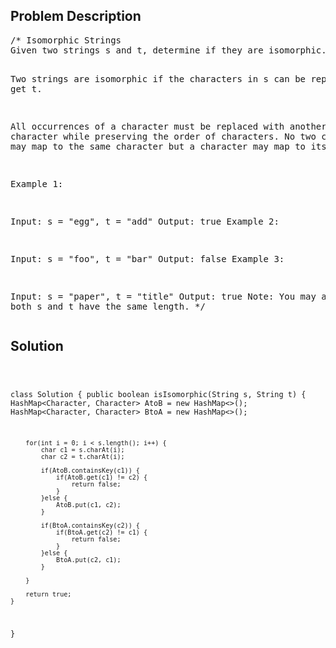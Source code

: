 <!--
<style>
  body { font-family: Arial, sans-serif; }
  .container { max-width: 1000px; margin: auto; padding: 20px; }
  .comment-block { background-color: #f9f9f9; padding: 10px; border-left: 5px solid #ccc; }
  .code-block { background-color: #f4f4f4; padding: 10px; border: 1px solid #ddd; }
</style>
-->

<div class='container'>
<h2>Problem Description</h2>
<div class='comment-block'>
<pre>
/* Isomorphic Strings
Given two strings s and t, determine if they are isomorphic.

Two strings are isomorphic if the characters in s can be replaced to get t.

All occurrences of a character must be replaced with another character while preserving 
the order of characters. No two characters may map to the same character but a character may map to itself.

Example 1:

Input: s = "egg", t = "add"
Output: true
Example 2:

Input: s = "foo", t = "bar"
Output: false
Example 3:

Input: s = "paper", t = "title"
Output: true
Note:
You may assume both s and t have the same length.
*/
</pre>
</div>

<h2>Solution</h2>
<div class='code-block'>
<pre><code class='language-java'>

class Solution {
    public boolean isIsomorphic(String s, String t) {
        HashMap<Character, Character> AtoB = new HashMap<>();
        HashMap<Character, Character> BtoA = new HashMap<>();
        
        for(int i = 0; i < s.length(); i++) {
            char c1 = s.charAt(i);
            char c2 = t.charAt(i);  

            if(AtoB.containsKey(c1)) {
                if(AtoB.get(c1) != c2) {
                    return false;
                }
            }else {
                AtoB.put(c1, c2);
            }
                
            if(BtoA.containsKey(c2)) {
                if(BtoA.get(c2) != c1) {
                    return false;
                }                    
            }else {
                BtoA.put(c2, c1);
            }
                               
        }
        
        return true;
    }
}</code></pre>
</div>
</div>
